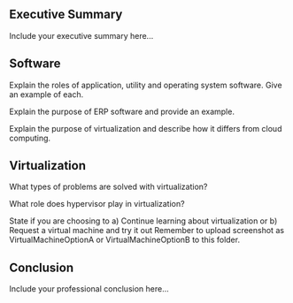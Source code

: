 
## Executive Summary

Include your executive summary here...

## Software
Explain the roles of application, utility and operating system software.  Give an example of each. 
 

Explain the purpose of ERP software and provide an example. 
 

Explain the purpose of virtualization and describe how it differs from cloud computing. 


## Virtualization
What types of problems are solved with virtualization? 
 

What role does hypervisor play in virtualization? 

State if you are choosing to 
a) Continue learning about virtualization or 
b) Request a virtual machine and try it out
Remember to upload screenshot as VirtualMachineOptionA or VirtualMachineOptionB to this folder.

## Conclusion
Include your professional conclusion here...
